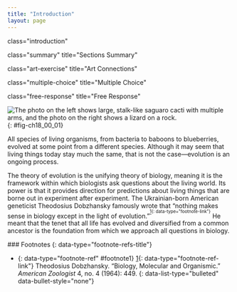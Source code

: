```yaml
---
title: "Introduction"
layout: page
---
```



<cnx-pi data-type="cnx.flag.introduction"> class="introduction" </cnx-pi>

<cnx-pi data-type="cnx.eoc">class="summary" title="Sections Summary"</cnx-pi>

<cnx-pi data-type="cnx.eoc">class="art-exercise" title="Art Connections"</cnx-pi>

<cnx-pi data-type="cnx.eoc">class="multiple-choice" title="Multiple Choice"</cnx-pi>

<cnx-pi data-type="cnx.eoc">class="free-response" title="Free Response"</cnx-pi>

 ![ The photo on the left shows large, stalk-like saguaro cacti with multiple arms, and the photo on the right shows a lizard on a rock.](../resources/Figure_18_00_01ab.jpg "All organisms are products of evolution adapted to their environment. (a) Saguaro (Carnegiea gigantea) can soak up 750 liters of water in a single rain storm, enabling these cacti to survive the dry conditions of the Sonora desert in Mexico and the Southwestern United States. (b) The Andean semiaquatic lizard (Potamites montanicola) discovered in Peru in 2010 lives between 1,570 to 2,100 meters in elevation, and, unlike most lizards, is nocturnal and swims. Scientists still do no know how these cold-blood animals are able to move in the cold (10 to 15&#xB0;C) temperatures of the Andean night. (credit a: modification of work by Gentry George, U.S. Fish and Wildlife Service; credit b: modification of work by Germ&#xE1;n Ch&#xE1;vez and Diego V&#xE1;squez, ZooKeys)"){: #fig-ch18_00_01}

All species of living organisms, from bacteria to baboons to blueberries, evolved at some point from a different species. Although it may seem that living things today stay much the same, that is not the case—evolution is an ongoing process.

The theory of evolution is the unifying theory of biology, meaning it is the framework within which biologists ask questions about the living world. Its power is that it provides direction for predictions about living things that are borne out in experiment after experiment. The Ukrainian-born American geneticist Theodosius Dobzhansky famously wrote that “nothing makes sense in biology except in the light of evolution.”<sup><sup data-type="footnote-number" id="footnote-ref1">[1](#footnote1){: data-type="footnote-link"}</sup></sup> He meant that the tenet that all life has evolved and diversified from a common ancestor is the foundation from which we approach all questions in biology.

<div data-type="footnote-refs" markdown="1">
### Footnotes
{: data-type="footnote-refs-title"}

* {: data-type="footnote-ref" #footnote1} [1](#footnote-ref1){: data-type="footnote-ref-link"} <span data-type="footnote-ref-content">Theodosius Dobzhansky. “Biology, Molecular and Organismic.” *American Zoologist* 4, no. 4 (1964): 449.</span>
{: data-list-type="bulleted" data-bullet-style="none"}

</div>

